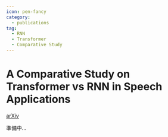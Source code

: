 ```yaml
---
icon: pen-fancy
category:
  - publications
tag:
  - RNN
  - Transformer
  - Comparative Study
---
```


# A Comparative Study on Transformer vs RNN in Speech Applications

[arXiv](https://arxiv.org/abs/1909.06317)

準備中...
